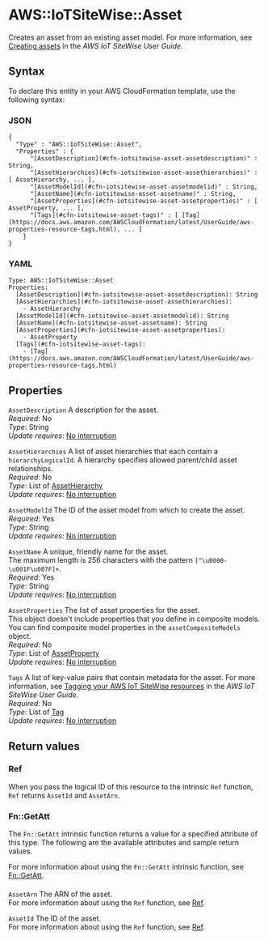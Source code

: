 # AWS::IoTSiteWise::Asset<a name="aws-resource-iotsitewise-asset"></a>

Creates an asset from an existing asset model\. For more information, see [Creating assets](https://docs.aws.amazon.com/iot-sitewise/latest/userguide/create-assets.html) in the _AWS IoT SiteWise User Guide_\.

## Syntax<a name="aws-resource-iotsitewise-asset-syntax"></a>

To declare this entity in your AWS CloudFormation template, use the following syntax:

### JSON<a name="aws-resource-iotsitewise-asset-syntax.json"></a>

```
{
  "Type" : "AWS::IoTSiteWise::Asset",
  "Properties" : {
      "[AssetDescription](#cfn-iotsitewise-asset-assetdescription)" : String,
      "[AssetHierarchies](#cfn-iotsitewise-asset-assethierarchies)" : [ AssetHierarchy, ... ],
      "[AssetModelId](#cfn-iotsitewise-asset-assetmodelid)" : String,
      "[AssetName](#cfn-iotsitewise-asset-assetname)" : String,
      "[AssetProperties](#cfn-iotsitewise-asset-assetproperties)" : [ AssetProperty, ... ],
      "[Tags](#cfn-iotsitewise-asset-tags)" : [ [Tag](https://docs.aws.amazon.com/AWSCloudFormation/latest/UserGuide/aws-properties-resource-tags.html), ... ]
    }
}
```

### YAML<a name="aws-resource-iotsitewise-asset-syntax.yaml"></a>

```
Type: AWS::IoTSiteWise::Asset
Properties:
  [AssetDescription](#cfn-iotsitewise-asset-assetdescription): String
  [AssetHierarchies](#cfn-iotsitewise-asset-assethierarchies):
    - AssetHierarchy
  [AssetModelId](#cfn-iotsitewise-asset-assetmodelid): String
  [AssetName](#cfn-iotsitewise-asset-assetname): String
  [AssetProperties](#cfn-iotsitewise-asset-assetproperties):
    - AssetProperty
  [Tags](#cfn-iotsitewise-asset-tags):
    - [Tag](https://docs.aws.amazon.com/AWSCloudFormation/latest/UserGuide/aws-properties-resource-tags.html)
```

## Properties<a name="aws-resource-iotsitewise-asset-properties"></a>

`AssetDescription` <a name="cfn-iotsitewise-asset-assetdescription"></a>
A description for the asset\.  
_Required_: No  
_Type_: String  
_Update requires_: [No interruption](https://docs.aws.amazon.com/AWSCloudFormation/latest/UserGuide/using-cfn-updating-stacks-update-behaviors.html#update-no-interrupt)

`AssetHierarchies` <a name="cfn-iotsitewise-asset-assethierarchies"></a>
A list of asset hierarchies that each contain a `hierarchyLogicalId`\. A hierarchy specifies allowed parent/child asset relationships\.  
_Required_: No  
_Type_: List of [AssetHierarchy](aws-properties-iotsitewise-asset-assethierarchy.md)  
_Update requires_: [No interruption](https://docs.aws.amazon.com/AWSCloudFormation/latest/UserGuide/using-cfn-updating-stacks-update-behaviors.html#update-no-interrupt)

`AssetModelId` <a name="cfn-iotsitewise-asset-assetmodelid"></a>
The ID of the asset model from which to create the asset\.  
_Required_: Yes  
_Type_: String  
_Update requires_: [No interruption](https://docs.aws.amazon.com/AWSCloudFormation/latest/UserGuide/using-cfn-updating-stacks-update-behaviors.html#update-no-interrupt)

`AssetName` <a name="cfn-iotsitewise-asset-assetname"></a>
A unique, friendly name for the asset\.  
The maximum length is 256 characters with the pattern `[^\u0000-\u001F\u007F]+`\.  
_Required_: Yes  
_Type_: String  
_Update requires_: [No interruption](https://docs.aws.amazon.com/AWSCloudFormation/latest/UserGuide/using-cfn-updating-stacks-update-behaviors.html#update-no-interrupt)

`AssetProperties` <a name="cfn-iotsitewise-asset-assetproperties"></a>
The list of asset properties for the asset\.  
This object doesn't include properties that you define in composite models\. You can find composite model properties in the `assetCompositeModels` object\.  
_Required_: No  
_Type_: List of [AssetProperty](aws-properties-iotsitewise-asset-assetproperty.md)  
_Update requires_: [No interruption](https://docs.aws.amazon.com/AWSCloudFormation/latest/UserGuide/using-cfn-updating-stacks-update-behaviors.html#update-no-interrupt)

`Tags` <a name="cfn-iotsitewise-asset-tags"></a>
A list of key\-value pairs that contain metadata for the asset\. For more information, see [Tagging your AWS IoT SiteWise resources](https://docs.aws.amazon.com/iot-sitewise/latest/userguide/tag-resources.html) in the _AWS IoT SiteWise User Guide_\.  
_Required_: No  
_Type_: List of [Tag](https://docs.aws.amazon.com/AWSCloudFormation/latest/UserGuide/aws-properties-resource-tags.html)  
_Update requires_: [No interruption](https://docs.aws.amazon.com/AWSCloudFormation/latest/UserGuide/using-cfn-updating-stacks-update-behaviors.html#update-no-interrupt)

## Return values<a name="aws-resource-iotsitewise-asset-return-values"></a>

### Ref<a name="aws-resource-iotsitewise-asset-return-values-ref"></a>

When you pass the logical ID of this resource to the intrinsic `Ref` function, `Ref` returns `AssetId` and `AssetArn`\.

### Fn::GetAtt<a name="aws-resource-iotsitewise-asset-return-values-fn--getatt"></a>

The `Fn::GetAtt` intrinsic function returns a value for a specified attribute of this type\. The following are the available attributes and sample return values\.

For more information about using the `Fn::GetAtt` intrinsic function, see [Fn::GetAtt](https://docs.aws.amazon.com/AWSCloudFormation/latest/UserGuide/intrinsic-function-reference-getatt.html)\.

#### <a name="aws-resource-iotsitewise-asset-return-values-fn--getatt-fn--getatt"></a>

`AssetArn` <a name="AssetArn-fn::getatt"></a>
The ARN of the asset\.  
For more information about using the `Ref` function, see [Ref](https://docs.aws.amazon.com/AWSCloudFormation/latest/UserGuide/intrinsic-function-reference-ref.html)\.

`AssetId` <a name="AssetId-fn::getatt"></a>
The ID of the asset\.  
For more information about using the `Ref` function, see [Ref](https://docs.aws.amazon.com/AWSCloudFormation/latest/UserGuide/intrinsic-function-reference-ref.html)\.
